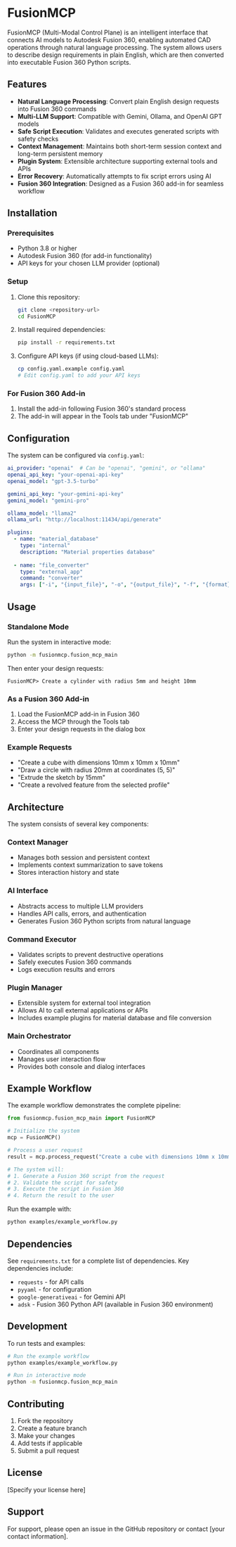# FusionMCP

FusionMCP (Multi-Modal Control Plane) is an intelligent interface that connects AI models to Autodesk Fusion 360, enabling automated CAD operations through natural language processing. The system allows users to describe design requirements in plain English, which are then converted into executable Fusion 360 Python scripts.

## Features

- **Natural Language Processing**: Convert plain English design requests into Fusion 360 commands
- **Multi-LLM Support**: Compatible with Gemini, Ollama, and OpenAI GPT models
- **Safe Script Execution**: Validates and executes generated scripts with safety checks
- **Context Management**: Maintains both short-term session context and long-term persistent memory
- **Plugin System**: Extensible architecture supporting external tools and APIs
- **Error Recovery**: Automatically attempts to fix script errors using AI
- **Fusion 360 Integration**: Designed as a Fusion 360 add-in for seamless workflow

## Installation

### Prerequisites

- Python 3.8 or higher
- Autodesk Fusion 360 (for add-in functionality)
- API keys for your chosen LLM provider (optional)

### Setup

1. Clone this repository:
   ```bash
   git clone <repository-url>
   cd FusionMCP
   ```

2. Install required dependencies:
   ```bash
   pip install -r requirements.txt
   ```

3. Configure API keys (if using cloud-based LLMs):
   ```bash
   cp config.yaml.example config.yaml
   # Edit config.yaml to add your API keys
   ```

### For Fusion 360 Add-in

1. Install the add-in following Fusion 360's standard process
2. The add-in will appear in the Tools tab under "FusionMCP"

## Configuration

The system can be configured via `config.yaml`:

```yaml
ai_provider: "openai"  # Can be "openai", "gemini", or "ollama"
openai_api_key: "your-openai-api-key"
openai_model: "gpt-3.5-turbo"

gemini_api_key: "your-gemini-api-key"
gemini_model: "gemini-pro"

ollama_model: "llama2"
ollama_url: "http://localhost:11434/api/generate"

plugins:
  - name: "material_database"
    type: "internal"
    description: "Material properties database"
  
  - name: "file_converter"
    type: "external_app"
    command: "converter"
    args: ["-i", "{input_file}", "-o", "{output_file}", "-f", "{format}"]
```

## Usage

### Standalone Mode

Run the system in interactive mode:

```bash
python -m fusionmcp.fusion_mcp_main
```

Then enter your design requests:

```
FusionMCP> Create a cylinder with radius 5mm and height 10mm
```

### As a Fusion 360 Add-in

1. Load the FusionMCP add-in in Fusion 360
2. Access the MCP through the Tools tab
3. Enter your design requests in the dialog box

### Example Requests

- "Create a cube with dimensions 10mm x 10mm x 10mm"
- "Draw a circle with radius 20mm at coordinates (5, 5)"
- "Extrude the sketch by 15mm"
- "Create a revolved feature from the selected profile"

## Architecture

The system consists of several key components:

### Context Manager
- Manages both session and persistent context
- Implements context summarization to save tokens
- Stores interaction history and state

### AI Interface
- Abstracts access to multiple LLM providers
- Handles API calls, errors, and authentication
- Generates Fusion 360 Python scripts from natural language

### Command Executor
- Validates scripts to prevent destructive operations
- Safely executes Fusion 360 commands
- Logs execution results and errors

### Plugin Manager
- Extensible system for external tool integration
- Allows AI to call external applications or APIs
- Includes example plugins for material database and file conversion

### Main Orchestrator
- Coordinates all components
- Manages user interaction flow
- Provides both console and dialog interfaces

## Example Workflow

The example workflow demonstrates the complete pipeline:

```python
from fusionmcp.fusion_mcp_main import FusionMCP

# Initialize the system
mcp = FusionMCP()

# Process a user request
result = mcp.process_request("Create a cube with dimensions 10mm x 10mm x 10mm")

# The system will:
# 1. Generate a Fusion 360 script from the request
# 2. Validate the script for safety
# 3. Execute the script in Fusion 360
# 4. Return the result to the user
```

Run the example with:

```bash
python examples/example_workflow.py
```

## Dependencies

See `requirements.txt` for a complete list of dependencies. Key dependencies include:

- `requests` - for API calls
- `pyyaml` - for configuration
- `google-generativeai` - for Gemini API
- `adsk` - Fusion 360 Python API (available in Fusion 360 environment)

## Development

To run tests and examples:

```bash
# Run the example workflow
python examples/example_workflow.py

# Run in interactive mode
python -m fusionmcp.fusion_mcp_main
```

## Contributing

1. Fork the repository
2. Create a feature branch
3. Make your changes
4. Add tests if applicable
5. Submit a pull request

## License

[Specify your license here]

## Support

For support, please open an issue in the GitHub repository or contact [your contact information].